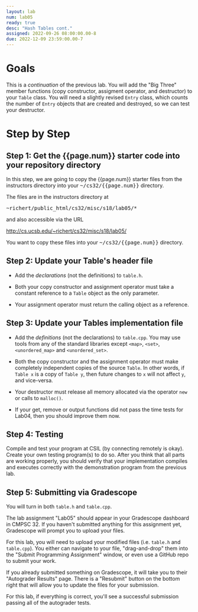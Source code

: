```yaml
---
layout: lab
num: lab05
ready: true
desc: "Hash Tables cont."
assigned: 2022-09-26 08:00:00.00-8
due: 2022-12-09 23:59:00.00-7
---
```


# Goals

This is a <em>continuation</em> of the previous lab. You will add the "Big Three" member functions (copy constructor, assigment operator, and destructor) to your <code>Table</code> class. You will need a slightly revised <code>Entry</code> class, which counts the number of <code>Entry</code> objects that are created and destroyed, so we can test your destructor.

# Step by Step

## Step 1: Get the {{page.num}} starter code into your repository directory 

In this step, we are going to copy the {{page.num}} starter files from the instructors directory into your <tt>~/cs32/{{page.num}}</tt> directory.

The files are in the instructors directory at 

<tt>~richert/public_html/cs32/misc/s18/lab05/*</tt>

and also accessible via the URL

<http://cs.ucsb.edu/~richert/cs32/misc/s18/lab05/>

You want to copy these files into your <tt>~/cs32/{{page.num}}</tt> directory.

## Step 2: Update your Table's header file

* Add the <em>declarations</em> (not the definitions) to `table.h`.

* Both your copy constructor and assignment  operator must take a constant reference to a <code>Table</code> object as the only parameter.
  
* Your assignment operator must return the calling object as a reference.

## Step 3: Update your Tables implementation file

* Add the <em>definitions</em> (not the declarations) to  <code>table.cpp</code>. You may use tools from any of the standard libraries except `<map>`, `<set>`, `<unordered_map>` and `<unordered_set>`.
    
* Both the copy constructor and the assignment operator must make completely independent copies of the source `Table`. In other words, if `Table x` is a copy of `Table y`, then future changes to `x` will not affect `y`, and vice-versa.
    
* Your destructor must release all memory allocated via the operator <code>new</code> or calls to `malloc()`.

* If your get, remove or output functions did not pass the time tests for Lab04, then you should improve them now.

## Step 4: Testing

Compile and test your program at CSIL (by connecting remotely is okay). Create your own testing program(s) to do so. After you think that all parts are working properly, you should verify that your implementation compiles and executes correctly with the demonstration program from the previous lab.

## Step 5: Submitting via Gradescope
  
You will turn in both `table.h` and `table.cpp`.

The lab assignment "Lab05" should appear in your Gradescope dashboard in CMPSC 32. If you haven't submitted anything for this assignment yet, Gradescope will prompt you to upload your files.

For this lab, you will need to upload your modified files (i.e. `table.h` and `table.cpp`). You either can navigate to your file, "drag-and-drop" them into the "Submit Programming Assignment" window, or even use a GitHub repo to submit your work.

If you already submitted something on Gradescope, it will take you to their "Autograder Results" page. There is a "Resubmit" button on the bottom right that will allow you to update the files for your submission.

For this lab, if everything is correct, you'll see a successful submission passing all of the autograder tests.

